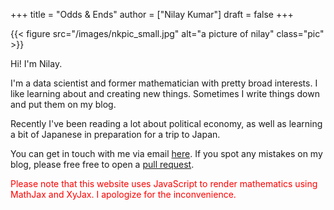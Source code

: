 +++
title = "Odds & Ends"
author = ["Nilay Kumar"]
draft = false
+++

{{< figure src="/images/nkpic_small.jpg" alt="a picture of nilay" class="pic" >}}

Hi! I'm Nilay.

I'm a data scientist and former mathematician with pretty broad interests. I
like learning about and creating new things. Sometimes I write things down and
put them on my blog.

Recently I've been reading a lot about political economy, as well as learning a
bit of Japanese in preparation for a trip to Japan.

You can get in touch with me via email [here](mailto:nilaykumar@tutanota.com). If you spot any mistakes on my
blog, please free free to open a [pull
request](https://github.com/nilaykumar/nilaykumar.github.io).

<noscript><span style="color: red;">Please note that this website uses
JavaScript to render mathematics using MathJax and XyJax. I apologize for the
inconvenience.</span></noscript>
